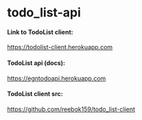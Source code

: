 # todo_list-api

#### Link to TodoList client: ####
  https://todolist-client.herokuapp.com

#### TodoList api (docs): ####
  https://egntodoapi.herokuapp.com

#### TodoList client src: ####
  https://github.com/reebok159/todo_list-client

